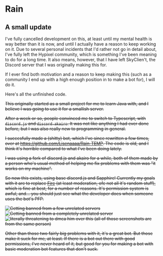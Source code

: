 # Rain

## A small update
I've fully cancelled development on this, at least until my mental health is way better than it is now, and until I actually have a reason to keep working on it. Due to several personal incidents that I'd rather not go in detail about, I've fully left the Hypixel community, which is something I've been meaning to do for a long time. It also means, however, that I have left SkyClien't, the Discord server that I was originally making this for.

If I ever find both motivation and a reason to keep making this (such as a community I end up with a high enough position in to make a bot for), I will do it. 

Here's all the unfinished code.

~~This originally started as a small project for me to learn Java with, and I believe I was going to use it for a smallish server.~~

~~After a week or so, people convinced me to switch to Typescript, with `discord.js` and `discord-akairo`. It was not like anything I had ever done before, but I was also really new to programming in general.~~

~~I succesfully made a (shitty) bot, which I've since rewritten a few times, over at https://github.com/Lisenaaaa/Rain-TEMP. The code is old, and I think it's horrible compared to what I've been doing lately.~~

~~I was using a fork of discord.js and akairo for a while, both of them made by a person who's usual method of helping me fix problems with them was "it works on my machine".~~

~~So now this exists, using base discord.js and Sapphire! Currently my goals with it are to replace [Fire](https://github.com/FireDiscordBot/bot) (at least moderation, ofc not all it's random stuff), which is fine at best, for a number of reasons. It's permission system is awful, and... you should just see what the developer does when someone uses the bot's PFP.~~

~~![Getting banned from a few unrelated servers](https://cdn.discordapp.com/attachments/887123735914610739/910248733176897617/unknown.png) ![Getting banned from a **completely unrelated** server](https://cdn.discordapp.com/attachments/887123735914610739/910248977646104597/unknown.png) ![literally threatening to dmca him over this](https://cdn.discordapp.com/attachments/881321980563972136/910255476409761802/DDDA9F7B-193C-4A09-9B78-141D396B6937.jpg) (all of those screenshots are from the same person)~~

~~Other than those two fairly big problems with it, it's a great bot. But those make it suck for me, at least. If there is a bot out there with good permissions, I've never heard of it, but good for you for making a bot with basic moderation bot features that don't suck.~~